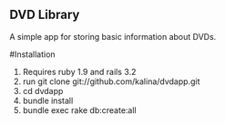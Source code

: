 ## DVD Library

A simple app for storing basic information about DVDs.

#Installation
1. Requires ruby 1.9 and rails 3.2
2. run git clone git://github.com/kalina/dvdapp.git
3. cd dvdapp
4. bundle install
5. bundle exec rake db:create:all
